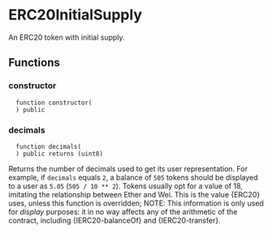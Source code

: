 # ERC20InitialSupply

An ERC20 token with initial supply.



## Functions
### constructor
```solidity
  function constructor(
  ) public
```




### decimals
```solidity
  function decimals(
  ) public returns (uint8)
```

Returns the number of decimals used to get its user representation.
For example, if `decimals` equals `2`, a balance of `505` tokens should
be displayed to a user as `5.05` (`505 / 10 ** 2`).
Tokens usually opt for a value of 18, imitating the relationship between
Ether and Wei. This is the value {ERC20} uses, unless this function is
overridden;
NOTE: This information is only used for _display_ purposes: it in
no way affects any of the arithmetic of the contract, including
{IERC20-balanceOf} and {IERC20-transfer}.


